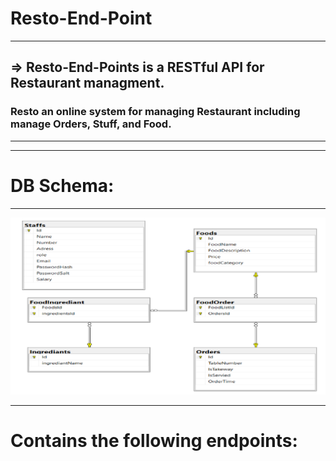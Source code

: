 # Resto-End-Point
*************************************************
## => Resto-End-Points is a RESTful API for Restaurant managment.
### Resto an online system for managing Restaurant including manage Orders, Stuff, and Food.
*************************************************
*************************************************
# DB Schema: 

*************************************************
<img src="Docs/Schema.png">

*************************************************


# Contains the following endpoints:
